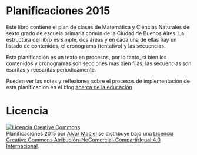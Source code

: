 # Planificaciones 2015
Este libro contiene el plan de clases de Matemática y Ciencias Naturales de sexto grado de escuela primaria común de la Ciudad de Buenos Aires.
La estructura del libro es simple, dos áreas y en cada una de ellas hay un listado de contenidos, el cronograma (tentativo) y las secuencias.

Esta planificación es un texto en procesos, por lo tanto, si bien los contenidos y cronogramas son secciones mas bien fijas, las secuencias son escritas y reescritas periodicamente.

Pueden ver las notas y reflexiones sobre el procesos de implementación de esta planificacion en el blog [acerca de la educación](http://acercadelaeducacion.com.ar)

# Licencia
<a rel="license" href="http://creativecommons.org/licenses/by-nc-sa/4.0/"><img alt="Licencia Creative Commons" style="border-width:0" src="https://i.creativecommons.org/l/by-nc-sa/4.0/88x31.png" /></a><br /><span xmlns:dct="http://purl.org/dc/terms/" property="dct:title">Planificaciones 2015 </span> por <a xmlns:cc="http://creativecommons.org/ns#" href="http://acercadelaeducacion.com.ar" property="cc:attributionName" rel="cc:attributionURL">Alvar Maciel</a> se distribuye bajo una <a rel="license" href="http://creativecommons.org/licenses/by-nc-sa/4.0/deed.es/">Licencia Creative Commons Atribución-NoComercial-CompartirIgual 4.0 Internacional</a>.